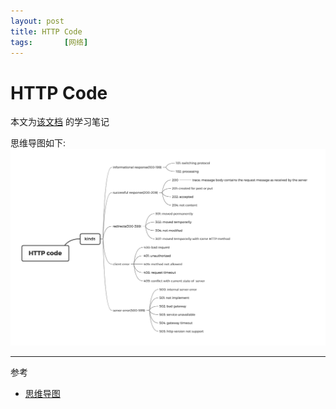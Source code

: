 ```yaml
---
layout: post
title: HTTP Code
tags:       [网络]
---
```


# HTTP Code
本文为[该文档](https://developer.mozilla.org/en-US/docs/Web/HTTP/Status) 的学习笔记

思维导图如下:
![思维导图图片](https://github.com/jituanlin/public-docs/blob/master/public-mindmaps/HTTP%20code.png?raw=true)

---
参考
- [思维导图](https://github.com/jituanlin/public-docs/blob/master/public-mindmaps/HTTP%20code.xmind)
